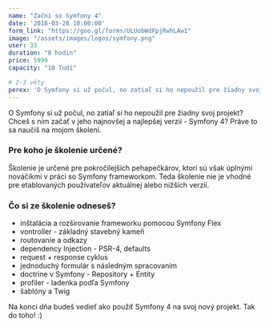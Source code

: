 ```yaml
---
name: "Začni so Symfony 4"
date: '2018-03-28 10:00:00'
form_link: "https://goo.gl/forms/ULUobWdFpjRwhLAw1"
image: "/assets/images/logos/symfony.png"
user: 33
duration: "8 hodin"
price: 5999
capacity: "10 ľudí"

# 2-3 věty
perex: 'O Symfony si už počul, no zatiaľ si ho nepoužil pre žiadny svoj projekt? Chceš s ním začať v jeho najnovšej a najlepšej verzií - Symfony 4? Práve to sa naučíš na mojom školení.'
---
```


O Symfony si už počul, no zatiaľ si ho nepoužil pre žiadny svoj projekt? Chceš s ním začať v jeho najnovšej a najlepšej verzií - Symfony 4? Práve to sa naučíš na mojom školení.

### Pre koho je školenie určené?

Školenie je určené pre pokročilejších pehapečkárov, ktorí sú však úplnými nováčikmi v práci so Symfony frameworkom. Teda školenie nie je vhodné pre etablovaných používateľov aktuálnej alebo nižších verzií.

### Čo si ze školenie odneseš?

- inštalácia a rozširovanie frameworku pomocou Symfony Flex
- vontroller - základný stavebný kameň
- routovanie a odkazy
- dependency Injection - PSR-4, defaults
- request + response cyklus
- jednoduchý formulár s následným spracovaním
- doctrine v Symfony - Repository + Entity
- profiler - ladenka podľa Symfony
- šablóny a Twig

Na konci dňa budeš vedieť ako použiť Symfony 4 na svoj nový projekt. Tak do toho! :)
